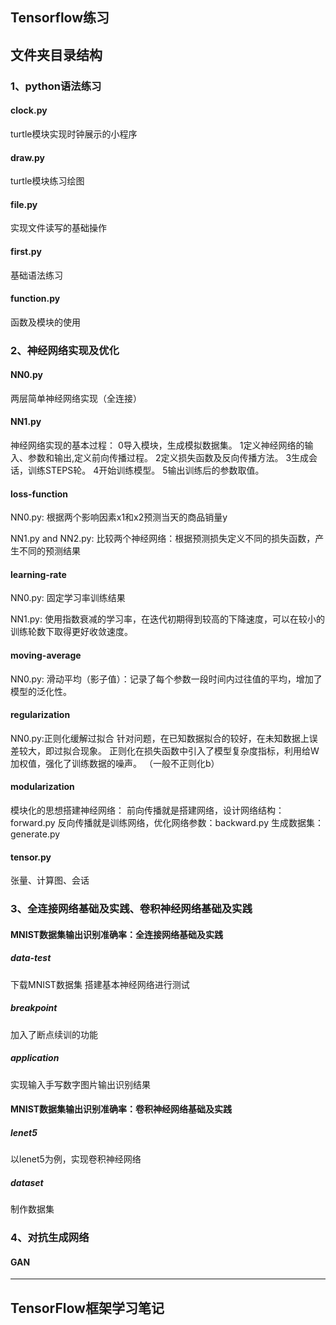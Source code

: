 Tensorflow练习
---
## 文件夹目录结构
### 1、python语法练习

#### clock.py
turtle模块实现时钟展示的小程序
#### draw.py
turtle模块练习绘图
#### file.py
实现文件读写的基础操作
#### first.py
基础语法练习
#### function.py
函数及模块的使用


### 2、神经网络实现及优化

#### NN0.py
两层简单神经网络实现（全连接）
#### NN1.py
神经网络实现的基本过程：
0导入模块，生成模拟数据集。
1定义神经网络的输入、参数和输出,定义前向传播过程。
2定义损失函数及反向传播方法。
3生成会话，训练STEPS轮。
4开始训练模型。
5输出训练后的参数取值。

#### loss-function
NN0.py:
根据两个影响因素x1和x2预测当天的商品销量y

NN1.py and NN2.py:
比较两个神经网络：根据预测损失定义不同的损失函数，产生不同的预测结果

#### learning-rate
NN0.py:
固定学习率训练结果

NN1.py:
使用指数衰减的学习率，在迭代初期得到较高的下降速度，可以在较小的训练轮数下取得更好收敛速度。

#### moving-average
NN0.py:
滑动平均（影子值）：记录了每个参数一段时间内过往值的平均，增加了模型的泛化性。

#### regularization
NN0.py:正则化缓解过拟合
针对问题，在已知数据拟合的较好，在未知数据上误差较大，即过拟合现象。
正则化在损失函数中引入了模型复杂度指标，利用给W加权值，强化了训练数据的噪声。
（一般不正则化b）

#### modularization
模块化的思想搭建神经网络：
前向传播就是搭建网络，设计网络结构：forward.py
反向传播就是训练网络，优化网络参数：backward.py
生成数据集：generate.py

#### tensor.py
张量、计算图、会话


### 3、全连接网络基础及实践、卷积神经网络基础及实践

#### MNIST数据集输出识别准确率：全连接网络基础及实践
##### data-test
下载MNIST数据集
搭建基本神经网络进行测试

##### breakpoint
加入了断点续训的功能

##### application
实现输入手写数字图片输出识别结果


#### MNIST数据集输出识别准确率：卷积神经网络基础及实践

##### lenet5
以lenet5为例，实现卷积神经网络

##### dataset
制作数据集



### 4、对抗生成网络

#### GAN




---
## TensorFlow框架学习笔记









